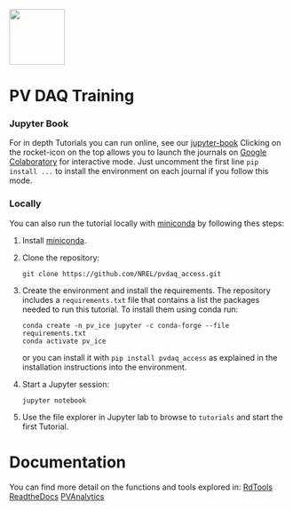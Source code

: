 <img src="PVDAQ_logo.png" width="100">

# PV DAQ Training 

### Jupyter Book

For in depth Tutorials you can run online, see our [jupyter-book](https://nrel.github.io/pvdaq_access/intro.html)
Clicking on the rocket-icon on the top allows you to launch the journals on [Google Colaboratory](https://colab.research.google.com/) for interactive mode.
Just uncomment the first line `pip install ...`  to install the environment on each journal if you follow this mode.

### Locally

You can also run the tutorial locally with
[miniconda](https://docs.conda.io/en/latest/miniconda.html) by following thes
steps:

1. Install [miniconda](https://docs.conda.io/en/latest/miniconda.html).

1. Clone the repository:

   ```
   git clone https://github.com/NREL/pvdaq_access.git
   ```

1. Create the environment and install the requirements. The repository includes
   a `requirements.txt` file that contains a list the packages needed to run
   this tutorial. To install them using conda run:

   ```
   conda create -n pv_ice jupyter -c conda-forge --file requirements.txt
   conda activate pv_ice
   ```

   or you can install it with `pip install pvdaq_access` as explained in the installation instructions into the environment.

1. Start a Jupyter session:

   ```
   jupyter notebook
   ```

1. Use the file explorer in Jupyter lab to browse to `tutorials`
   and start the first Tutorial.


Documentation
=============

You can find more detail on the functions and tools explored in:
[RdTools ReadtheDocs](https://rdtools.readthedocs.io/en/stable/)
[PVAnalytics](https://pvanalytics.readthedocs.io/en/stable/)
